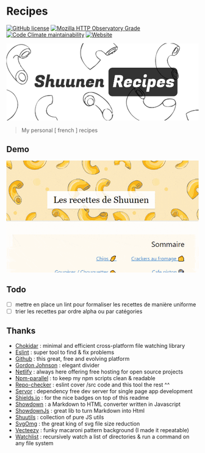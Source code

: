 # Recipes

<!-- markdownlint-disable MD043 -->
[![GitHub license](https://img.shields.io/github/license/shuunen/recipes.svg?color=informational)](https://github.com/Shuunen/recipes/blob/master/LICENSE)
[![Mozilla HTTP Observatory Grade](https://img.shields.io/mozilla-observatory/grade/recettes-shuunen.netlify.app.svg?publish)](https://observatory.mozilla.org/analyze/recettes-shuunen.netlify.app)
[![Code Climate maintainability](https://img.shields.io/codeclimate/maintainability/Shuunen/recipes?style=flat)](https://codeclimate.com/github/Shuunen/recipes)
[![Website](https://img.shields.io/website/https/recettes-shuunen.netlify.app.svg)](https://recettes-shuunen.netlify.app)

![logo](docs/logo.svg)

> My personal [ french ] recipes

## Demo

![demo](docs/demo.gif)

## Todo

- [ ] mettre en place un lint pour formaliser les recettes de manière uniforme
- [ ] trier les recettes par ordre alpha ou par catégories

## Thanks

- [Chokidar](https://github.com/paulmillr/chokidar) : minimal and efficient cross-platform file watching library
- [Eslint](https://eslint.org) : super tool to find & fix problems
- [Github](https://github.com) : this great, free and evolving platform
- [Gordon Johnson](https://pixabay.com/users/GDJ-1086657) : elegant divider
- [Netlify](https://netlify.com/) : always here offering free hosting for open source projects
- [Npm-parallel](https://github.com/spion/npm-parallel) : to keep my npm scripts clean & readable
- [Repo-checker](https://github.com/Shuunen/repo-checker) : eslint cover /src code and this tool the rest ^^
- [Servor](https://github.com/lukejacksonn/servor) : dependency free dev server for single page app development
- [Shields.io](https://shields.io) : for the nice badges on top of this readme
- [Showdown](https://github.com/showdownjs/showdown) : a Markdown to HTML converter written in Javascript
- [ShowdownJs](https://github.com/showdownjs/showdown) : great lib to turn Markdown into Html
- [Shuutils](https://github.com/Shuunen/shuutils) : collection of pure JS utils
- [SvgOmg](https://jakearchibald.github.io/svgomg/) : the great king of svg file size reduction
- [Vecteezy](https://www.vecteezy.com/free-vector/macaroni) : funky macaroni pattern background (I made it repeatable)
- [Watchlist](https://github.com/lukeed/watchlist) : recursively watch a list of directories & run a command on any file system
